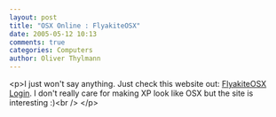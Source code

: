 ```yaml
---
layout: post
title: "OSX Online : FlyakiteOSX"
date: 2005-05-12 10:13
comments: true
categories: Computers
author: Oliver Thylmann
---
```



&lt;p&gt;I just won't say anything. Just check this website out: [FlyakiteOSX Login](http://osx.portraitofakite.com/logon.htm). I don't really care for making XP look like OSX but the site is interesting :)&lt;br /&gt; &lt;/p&gt;


